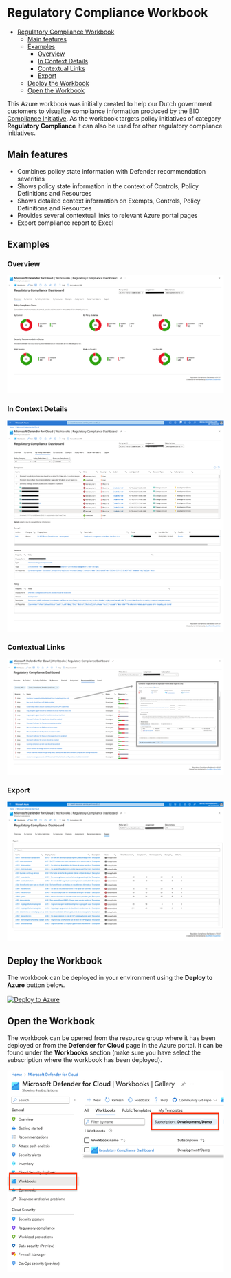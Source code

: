 # Regulatory Compliance Workbook

- [Regulatory Compliance Workbook](#regulatory-compliance-workbook)
  - [Main features](#main-features)
  - [Examples](#examples)
    - [Overview](#overview)
    - [In Context Details](#in-context-details)
    - [Contextual Links](#contextual-links)
    - [Export](#export)
  - [Deploy the Workbook](#deploy-the-workbook)
  - [Open the Workbook](#open-the-workbook)


This Azure workbook was initially created to help our Dutch government customers to visualize compliance information produced by the [BIO Compliance Initiative](https://github.com/Azure/Bio-Compliancy). As the workbook targets policy initiatives of category **Regulatory Compliance** it can also be used for other regulatory compliance initiatives.

## Main features
- Combines policy state information with Defender recommendation severities
- Shows policy state information in the context of Controls, Policy Definitions and Resources
- Shows detailed context information on Exempts, Controls, Policy Definitions and Resources
- Provides several contextual links to relevant Azure portal pages
- Export compliance report to Excel

## Examples

### Overview
<kbd><img src="media/overview-clean.png" alt="overview"></kbd>

### In Context Details
<kbd><img src="media/by-policy-definition.png" alt="overview"></kbd>

### Contextual Links
<kbd><img src="media/recommendations.png" alt="overview"></kbd>

### Export
<kbd><img src="media/export.png" alt="overview"></kbd>



## Deploy the Workbook

The workbook can be deployed in your environment using the **Deploy to Azure** button below. <br><br>
[![Deploy to Azure](https://aka.ms/deploytoazurebutton)](https://portal.azure.com/#create/Microsoft.Template/uri/https%3A%2F%2Fraw.githubusercontent.com%2FEurofiber-CloudInfra%2Fazure-compliance-workbooks%2Fmain%2FARM%2FRegulatory-Compliance-Dashboard.json)

## Open the Workbook

The workbook can be opened from the resource group where it has been deployed or from the **Defender for Cloud** page in the Azure portal. It can be found under the **Workbooks** section (make sure you have select the subscription where the workbook has been deployed). <br><br>
<kbd><img src="media/defender-for-cloud.png" alt="defender"></kbd>


